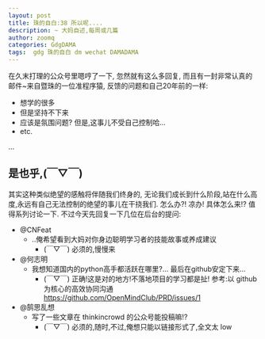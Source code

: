 ```yaml
---
layout: post
title: 珠的自白:38 所以呢....
description: ~ 大妈自述,每周或几篇
author: zoomq
categories: GdgDAMA
tags:  gdg 珠的自白 dm wechat DAMADAMA
---
```


在久末打理的公众号里嗯哼了一下, 忽然就有这么多回复,
而且有一封非常认真的邮件~来自暨珠的一位准程序猿, 反馈的问题和自己20年前的一样:
- 想学的很多
- 但是坚持不下来
- 应该是氛围问题? 但是,这事儿不受自己控制哈...
- etc.

...

<!--more-->
 
## 是也乎,(￣▽￣)

其实这种类似绝望的感触将伴随我们终身的, 无论我们成长到什么阶段,站在什么高度,永远有自己无法控制的绝望的事儿在干挠我们.
怎么办?! 凉办! 具体怎么来!? 值得系列讨论一下.
不过今天先回复一下几位在后台的提问:

- @CNFeat 
    + ..俺希望看到大妈对你身边聪明学习者的技能故事或养成建议
        * (￣▽￣) 必须的,慢慢来
- @何志明
    + 我想知道国内的python高手都活跃在哪里?... 最后在github安定下来...
        * (￣▽￣) 正确!这是对的地方!不落地项目的学习都是扯! 参考:以 github 为核心的高效协同沟通
    https://github.com/OpenMindClub/PRD/issues/1
- @鹄思乱想
    + 写了一些文章在 thinkincrowd 的公众号能投稿嘛!?
        * (￣▽￣) 必须的,随时,不过,俺想只能以链接形式了,全文太 low


